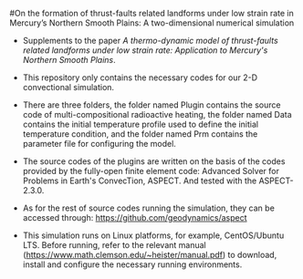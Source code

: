 #On the formation of thrust-faults related landforms under low strain rate in Mercury’s Northern Smooth Plains: A two-dimensional numerical simulation
* Supplements to the paper *A thermo-dynamic model of thrust-faults related landforms under low strain rate: Application to Mercury's Northern Smooth Plains*.  
  
* This repository only contains the necessary codes for our 2-D convectional simulation. 

* There are three folders, the folder named Plugin contains the source code of multi-compositional radioactive heating, the folder named Data contains the initial temperature profile used to define the initial temperature condition, and the folder named Prm contains the parameter file for configuring the model.

* The source codes of the plugins are written on the basis of the codes provided by the fully-open finite element code: Advanced Solver for Problems in Earth's ConvecTion, ASPECT. And tested with the ASPECT-2.3.0.

* As for the rest of source codes running the simulation, they can be accessed through: https://github.com/geodynamics/aspect
  
* This simulation runs on Linux platforms, for example, CentOS/Ubuntu LTS. Before running, refer to the relevant manual (https://www.math.clemson.edu/~heister/manual.pdf) to download, install and configure the necessary running environments.
